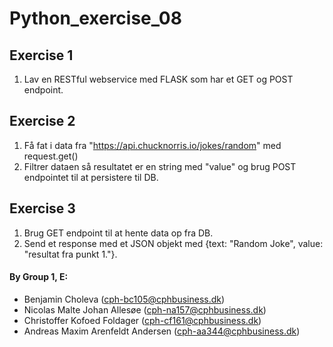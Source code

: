 # Python_exercise_08


## Exercise 1
  1) Lav en RESTful  webservice med FLASK som har et GET og POST endpoint.

## Exercise 2
1) Få fat i data fra "https://api.chucknorris.io/jokes/random" med request.get()  
2) Filtrer dataen så resultatet er en string med "value" og brug POST endpointet til at persistere til DB.

## Exercise 3
1) Brug GET endpoint til at hente data op fra DB. 
2) Send et response med et JSON objekt med {text: "Random Joke", value: "resultat fra punkt 1."}. 



#### By Group 1, E:

- Benjamin Choleva ([cph-bc105@cphbusiness.dk](mailto:cph-bc105@cphbusiness.dk))
- Nicolas Malte Johan Allesøe ([cph-na157@cphbusiness.dk](mailto:cph-na157@cphbusiness.dk))
- Christoffer Kofoed Foldager ([cph-cf161@cphbusiness.dk](mailto:cph-cf161@cphbusiness.dk))
- Andreas Maxim Arenfeldt Andersen ([cph-aa344@cphbusiness.dk](mailto:cph-aa344@cphbusiness.dk))
